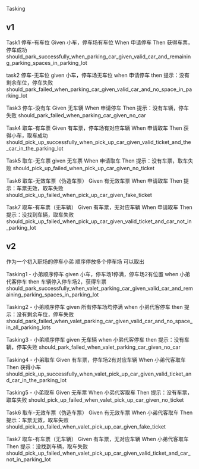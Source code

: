Tasking

## v1
Task1 停车-有车位
Given 小车，停车场有车位
When 申请停车
Then 获得车票，停车成功
should_park_successfully_when_parking_car_given_valid_car_and_remaining_parking_spaces_in_parking_lot

task2  停车-无车位
given  小车，停车场无车位
when  申请停车
then  提示：没有剩余车位，停车失败
should_park_failed_when_parking_car_given_valid_car_and_no_space_in_parking_lot

Task3 停车-没有车
Given 无车辆
When 申请停车
Then 提示：没有车辆，停车失败
should_park_failed_when_parking_car_given_no_car

Task4 取车-有车票
Given 有车票，停车场有对应车辆
When 申请取车
Then 获得小车，取车成功
should_pick_up_successfully_when_pick_up_car_given_valid_ticket_and_the_car_in_the_parking_lot

Task5 取车-无车票
given 无车票
When 申请取车
Then 提示：没有车票，取车失败
should_pick_up_failed_when_pick_up_car_given_no_ticket

Task6 取车-无效车票（伪造车票）
Given 有无效车票
When 申请取车
Then 提示：车票无效，取车失败
should_pick_up_failed_when_pick_up_car_given_fake_ticket

Task7 取车-有车票（无车辆）
Given 有车票，无对应车辆
When 申请取车
Then 提示：没找到车辆，取车失败
should_pick_up_failed_when_pick_up_car_given_valid_ticket_and_car_not_in_parking_lot

## v2
作为一个初入职场的停车小弟
顺序停放多个停车场
可以取出

Tasking1 - 小弟顺序停车
given  小车，停车场1停满，停车场2有位置
when 小弟代客停车
then 车辆停入停车场2，获得车票
should_park_successfully_when_valet_parking_car_given_valid_car_and_remaining_parking_spaces_in_parking_lot

Tasking2 - 小弟顺序停车
given  所有停车场均停满
when 小弟代客停车
then 提示：没有剩余车位，停车失败
should_park_failed_when_valet_parking_car_given_valid_car_and_no_space_in_all_parking_lots

Tasking3 - 小弟顺序停车
given  无车辆
when 小弟代客停车
then 提示：没有车辆，停车失败
should_park_failed_when_valet_parking_car_given_no_car

Tasking4 - 小弟取车
Given  有车票，停车场2有对应车辆
When 小弟代客取车
Then 获得小车
should_pick_up_successfully_when_valet_pick_up_car_given_valid_ticket_and_car_in_the_parking_lot

Tasking5 - 小弟取车
Given  无车票
When 小弟代客取车
Then 提示：没有车票，取车失败
should_pick_up_failed_when_valet_pick_up_car_given_no_ticket

Task6 取车-无效车票（伪造车票）
Given 有无效车票
When 小弟代客取车
Then 提示：车票无效，取车失败
should_pick_up_failed_when_valet_pick_up_car_given_fake_ticket

Task7 取车-有车票（无车辆）
Given 有车票，无对应车辆
When 小弟代客取车
Then 提示：没找到车辆，取车失败
should_pick_up_failed_when_valet_pick_up_car_given_valid_ticket_and_car_not_in_parking_lot


